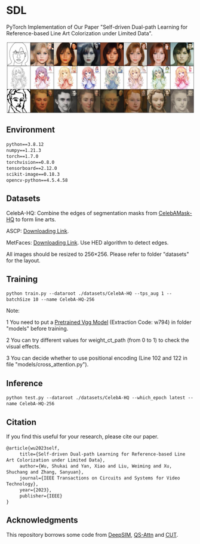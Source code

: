 # SDL

PyTorch Implementation of Our Paper "Self-driven Dual-path Learning for Reference-based Line Art Colorization under Limited Data".

<p align='center'>  
  <img src='imgs/teaser.png' width='1000'/>
</p>

## Environment
```
python==3.8.12
numpy==1.21.3
torch==1.7.0
torchvision==0.8.0
tensorboard==2.12.0
scikit-image==0.18.3
opencv-python==4.5.4.58
```

## Datasets

CelebA-HQ: Combine the edges of segmentation masks from [CelebAMask-HQ](https://github.com/switchablenorms/CelebAMask-HQ) to form line arts.

ASCP: [Downloading Link](https://www.kaggle.com/ktaebum/anime-sketch-colorization-pair).

MetFaces: [Downloading Link](https://github.com/NVlabs/metfaces-dataset). Use HED algorithm to detect edges.

All images should be resized to 256×256. Please refer to folder "datasets" for the layout.


## Training
```
python train.py --dataroot ./datasets/CelebA-HQ --tps_aug 1 --batchSize 10 --name CelebA-HQ-256
```
Note: 

1 You need to put a [Pretrained Vgg Model](https://pan.baidu.com/s/1z0KmArXn0AQMlEOlMtyjrQ) (Extraction Code: w794) in folder "models" before training.

2 You can try different values for weight_ct_path (from 0 to 1) to check the visual effects. 

3 You can decide whether to use positional encoding (Line 102 and 122 in file "models/cross_attention.py").

## Inference
```
python test.py --dataroot ./datasets/CelebA-HQ --which_epoch latest --name CelebA-HQ-256
```

## Citation

If you find this useful for your research, please cite our paper.


    @article{wu2023self,
         title={Self-driven Dual-path Learning for Reference-based Line Art Colorization under Limited Data},
         author={Wu, Shukai and Yan, Xiao and Liu, Weiming and Xu, Shuchang and Zhang, Sanyuan},
         journal={IEEE Transactions on Circuits and Systems for Video Technology},
         year={2023},
         publisher={IEEE}
    }



## Acknowledgments

This repository borrows some code from [DeepSIM](https://github.com/eliahuhorwitz/DeepSIM), [QS-Attn](https://github.com/sapphire497/query-selected-attention) and [CUT](https://github.com/taesungp/contrastive-unpaired-translation).

